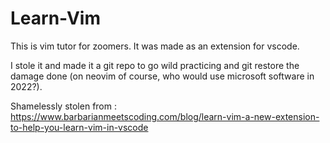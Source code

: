 # Learn-Vim

This is vim tutor for zoomers.
It was made as an extension for vscode.

I stole it and made it a git repo to go wild practicing and git restore the damage done (on neovim of course, who would use microsoft software in 2022?).

Shamelessly stolen from : https://www.barbarianmeetscoding.com/blog/learn-vim-a-new-extension-to-help-you-learn-vim-in-vscode
